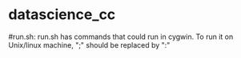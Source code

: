 # datascience_cc

#run.sh:
run.sh has commands that could run in cygwin.
To run it on Unix/linux machine, ";" should be replaced by ":"
